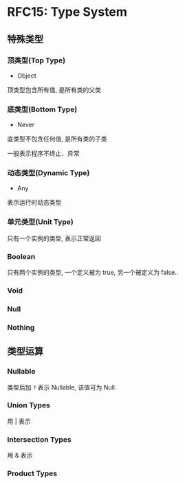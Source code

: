 RFC15: Type System
==================








## 特殊类型

### 顶类型(Top Type)

- Object

顶类型包含所有值, 是所有类的父类

### 底类型(Bottom Type)

- Never

底类型不包含任何值, 是所有类的子类

一般表示程序不终止、异常

### 动态类型(Dynamic Type)

- Any

表示运行时动态类型


### 单元类型(Unit Type)

只有一个实例的类型, 表示正常返回

### Boolean

只有两个实例的类型, 一个定义被为 true, 另一个被定义为 false..

### Void

### Null

### Nothing

## 类型运算

### Nullable

类型后加 `?` 表示 Nullable, 该值可为 Null.

### Union Types

用 | 表示


### Intersection Types

用 & 表示

### Product Types



